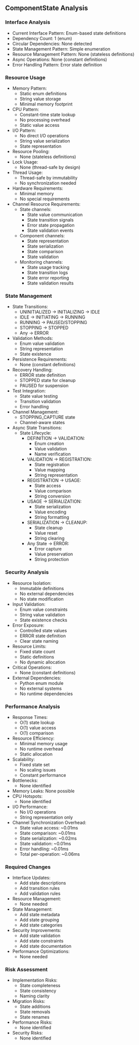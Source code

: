 ## ComponentState Analysis

### Interface Analysis
- Current Interface Pattern: Enum-based state definitions
- Dependency Count: 1 (enum)
- Circular Dependencies: None detected
- State Management Pattern: Simple enumeration
- Resource Management Pattern: None (stateless definitions)
- Async Operations: None (constant definitions)
- Error Handling Pattern: Error state definition

### Resource Usage
- Memory Pattern:
  - Static enum definitions
  - String value storage
  - Minimal memory footprint
- CPU Pattern:
  - Constant-time state lookup
  - No processing overhead
  - Static value access
- I/O Pattern:
  - No direct I/O operations
  - String value serialization
  - State representation
- Resource Pooling:
  - None (stateless definitions)
- Lock Usage:
  - None (thread-safe by design)
- Thread Usage:
  - Thread-safe by immutability
  - No synchronization needed
- Hardware Requirements:
  - Minimal memory
  - No special requirements
- Channel Resource Requirements:
  - State channels:
    * State value communication
    * State transition signals
    * Error state propagation
    * State validation events
  - Component channels:
    * State representation
    * State serialization
    * State comparison
    * State validation
  - Monitoring channels:
    * State usage tracking
    * State transition logs
    * State error reporting
    * State validation results

### State Management
- State Transitions:
  - UNINITIALIZED → INITIALIZING → IDLE
  - IDLE → INITIATING → RUNNING
  - RUNNING → PAUSED/STOPPING
  - STOPPING → STOPPED
  - Any → ERROR
- Validation Methods:
  - Enum value validation
  - String representation
  - State existence
- Persistence Requirements:
  - None (constant definitions)
- Recovery Handling:
  - ERROR state definition
  - STOPPED state for cleanup
  - PAUSED for suspension
- Test Integration:
  - State value testing
  - Transition validation
  - Error handling
- Channel Management:
  - STOPPING_CAPTURE state
  - Channel-aware states
- Async State Transitions:
  - State Lifecycle:
    * DEFINITION → VALIDATION:
      - Enum creation
      - Value validation
      - Name verification
    * VALIDATION → REGISTRATION:
      - State registration
      - Value mapping
      - String representation
    * REGISTRATION → USAGE:
      - State access
      - Value comparison
      - String conversion
    * USAGE → SERIALIZATION:
      - State serialization
      - Value encoding
      - String formatting
    * SERIALIZATION → CLEANUP:
      - State cleanup
      - Value reset
      - String clearing
    * Any State → ERROR:
      - Error capture
      - Value preservation
      - String protection

### Security Analysis
- Resource Isolation:
  - Immutable definitions
  - No external dependencies
  - No state modification
- Input Validation:
  - Enum value constraints
  - String value validation
  - State existence checks
- Error Exposure:
  - Controlled state values
  - ERROR state definition
  - Clear state naming
- Resource Limits:
  - Fixed state count
  - Static definitions
  - No dynamic allocation
- Critical Operations:
  - None (constant definitions)
- External Dependencies:
  - Python enum module
  - No external systems
  - No runtime dependencies

### Performance Analysis
- Response Times:
  - O(1) state lookup
  - O(1) value access
  - O(1) comparison
- Resource Efficiency:
  - Minimal memory usage
  - No runtime overhead
  - Static allocation
- Scalability:
  - Fixed state set
  - No scaling issues
  - Constant performance
- Bottlenecks:
  - None identified
- Memory Leaks: None possible
- CPU Hotspots:
  - None identified
- I/O Performance:
  - No I/O operations
  - String representation only
- Channel Synchronization Overhead:
  - State value access: ~0.01ms
  - State comparison: ~0.01ms
  - State serialization: ~0.02ms
  - State validation: ~0.01ms
  - Error handling: ~0.01ms
  - Total per-operation: ~0.06ms

### Required Changes
- Interface Updates:
  - Add state descriptions
  - Add transition rules
  - Add validation rules
- Resource Management:
  - None needed
- State Management:
  - Add state metadata
  - Add state grouping
  - Add state categories
- Security Improvements:
  - Add state validation
  - Add state constraints
  - Add state documentation
- Performance Optimizations:
  - None needed

### Risk Assessment
- Implementation Risks:
  - State completeness
  - State consistency
  - Naming clarity
- Migration Risks:
  - State additions
  - State removals
  - State renames
- Performance Risks:
  - None identified
- Security Risks:
  - None identified
